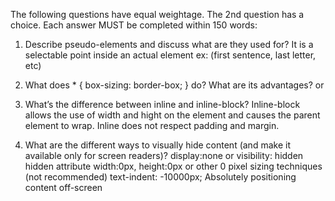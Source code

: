 The following questions have equal weightage. The 2nd question has a choice. Each answer MUST be completed within 150 words:

1. Describe pseudo-elements and discuss what are they used for?
It is a selectable point inside an actual element ex: (first sentence, last letter, etc)

2. What does * { box-sizing: border-box; } do? What are its advantages?
or
2. What’s the difference between inline and inline-block?
Inline-block allows the use of width and hight on the element and causes the parent element to wrap. Inline does not respect padding and margin. 

3. What are the different ways to visually hide content (and make it available only for screen readers)?
    display:none or visibility: hidden
    hidden attribute
    width:0px, height:0px or other 0 pixel sizing techniques (not recommended)
    text-indent: -10000px;
    Absolutely positioning content off-screen